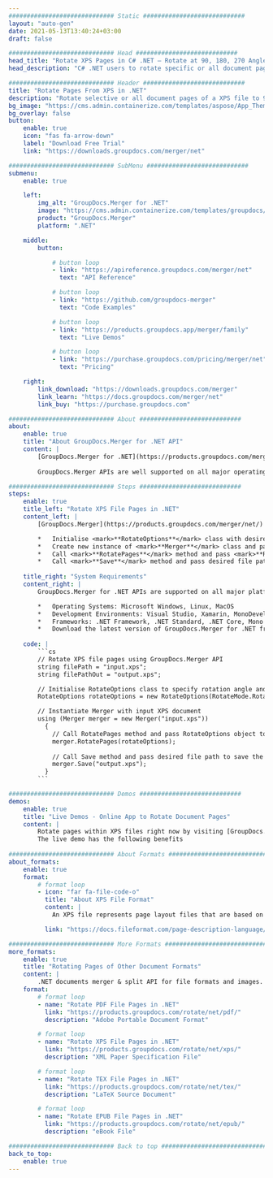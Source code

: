 ```yaml
---
############################# Static ############################
layout: "auto-gen"
date: 2021-05-13T13:40:24+03:00
draft: false

############################# Head ############################
head_title: "Rotate XPS Pages in C# .NET – Rotate at 90, 180, 270 Angle"
head_description: "C# .NET users to rotate specific or all document pages of a XPS file at 90, 180, 270 rotation angle using documents merger and split API."

############################# Header ############################
title: "Rotate Pages From XPS in .NET"
description: "Rotate selective or all document pages of a XPS file to 90, 180 or 270 rotation angle using documents merger & split API for .NET (C#, ASP.NET, VB.NET, .NET Core) applications."
bg_image: "https://cms.admin.containerize.com/templates/aspose/App_Themes/V3/images/bg/header1.png"
bg_overlay: false
button:
    enable: true
    icon: "fas fa-arrow-down"
    label: "Download Free Trial"
    link: "https://downloads.groupdocs.com/merger/net"

############################# SubMenu ############################
submenu:
    enable: true

    left:
        img_alt: "GroupDocs.Merger for .NET"
        image: "https://cms.admin.containerize.com/templates/groupdocs/images/product-logos/90x90-noborder/groupdocs-merger-net.png"
        product: "GroupDocs.Merger"
        platform: ".NET"

    middle:
        button:

            # button loop
            - link: "https://apireference.groupdocs.com/merger/net"
              text: "API Reference"

            # button loop
            - link: "https://github.com/groupdocs-merger"
              text: "Code Examples"

            # button loop
            - link: "https://products.groupdocs.app/merger/family"
              text: "Live Demos"

            # button loop
            - link: "https://purchase.groupdocs.com/pricing/merger/net"
              text: "Pricing"

    right:
        link_download: "https://downloads.groupdocs.com/merger"
        link_learn: "https://docs.groupdocs.com/merger/net"
        link_buy: "https://purchase.groupdocs.com"

############################# About ############################
about:
    enable: true
    title: "About GroupDocs.Merger for .NET API"
    content: |
        [GroupDocs.Merger for .NET](https://products.groupdocs.com/merger/net/) offers a simple solution to safely merge, split, move, remove, extract, swap & rotate between a wide range of document formats including PDF, Microsoft Office (Word, Excel, PowerPoint, OneNote), OpenDocument, HTML and many others within .NET applications. By adding just a few lines of the code, perform several document operations such as move, remove, rotate, swap, extract or change the orientation of pages within the documents. The documents merging API also supports previewing document pages as an image to analyse the document structure, formatting and content on the page.
        
        GroupDocs.Merger APIs are well supported on all major operating systems and platforms including .NET Framework, .NET Standard, .NET Core, Mono and Xamarin.

############################# Steps ############################
steps:
    enable: true
    title_left: "Rotate XPS File Pages in .NET"
    content_left: |
        [GroupDocs.Merger](https://products.groupdocs.com/merger/net/) makes it easy for .NET developers to rotate some specific or all pages within a XPS file at 90, 180 or 270 rotation angle by implementing a few easy steps.

        *   Initialise <mark>**RotateOptions**</mark> class with desired rotation angle and page numbers.
        *   Create new instance of <mark>**Merger**</mark> class and pass source document path as a constructor parameter.
        *   Call <mark>**RotatePages**</mark> method and pass <mark>**RotateOptions**</mark> object to it.
        *   Call <mark>**Save**</mark> method and pass desired file path to save resultant document.
        
    title_right: "System Requirements"
    content_right: |
        GroupDocs.Merger for .NET APIs are supported on all major platforms and operating systems. Before executing the code below, please make sure that you have the following prerequisites installled on your system.

        *   Operating Systems: Microsoft Windows, Linux, MacOS
        *   Development Environments: Visual Studio, Xamarin, MonoDevelop
        *   Frameworks: .NET Framework, .NET Standard, .NET Core, Mono
        *   Download the latest version of GroupDocs.Merger for .NET from [Nuget](https://www.nuget.org/packages/GroupDocs.Merger)
        
    code: |
        ```cs
        // Rotate XPS file pages using GroupDocs.Merger API
        string filePath = "input.xps";
        string filePathOut = "output.xps";

        // Initialise RotateOptions class to specify rotation angle and page numbers
        RotateOptions rotateOptions = new RotateOptions(RotateMode.Rotate180, new int[] { 2, 3, 6 });

        // Instantiate Merger with input XPS document
        using (Merger merger = new Merger("input.xps"))
          {
            // Call RotatePages method and pass RotateOptions object to it
            merger.RotatePages(rotateOptions);
            
            // Call Save method and pass desired file path to save the output document
            merger.Save("output.xps");
          }
        ```

############################# Demos ############################
demos:
    enable: true
    title: "Live Demos - Online App to Rotate Document Pages"
    content: |
        Rotate pages within XPS files right now by visiting [GroupDocs.Merger Live Demos](https://products.groupdocs.app/merger/family) website.  
        The live demo has the following benefits
        
############################# About Formats ############################
about_formats:
    enable: true
    format:
        # format loop
        - icon: "far fa-file-code-o"
          title: "About XPS File Format"
          content: |
            An XPS file represents page layout files that are based on XML Paper Specifications created by Microsoft. It was developed as a replacement of EMF file format and is similar to PDF file format, but uses XML in layout, appearance, and printing information of a document. It is, in fact, more justified to say that XPS is an attempt on PDF, but couldn’t get enough popularity as owned by PDF for many reasons. Microsoft provides XPS Document Writer by default from Windows 7 onwards for the creation of XPS files. XPS files can be generated by selecting the “Microsoft XPS Document Writer” as printer while printing the document. XPS viewers come integrated as part of Windows Vista, Windows 7, Windows 8, and Internet Explorer 6 or later. XPS files become read-only once they are generated. This adds to the user’s confidence in received documents sent as XPS for the authenticity of the document. An XPS document can contain one or more pages as converted from the original document.

          link: "https://docs.fileformat.com/page-description-language/xps/"

############################# More Formats ############################
more_formats:
    enable: true
    title: "Rotating Pages of Other Document Formats"
    content: |
        .NET documents merger & split API for file formats and images. Rotate pages of some of the popular file formats as stated below.
    format: 
        # format loop
        - name: "Rotate PDF File Pages in .NET"
          link: "https://products.groupdocs.com/rotate/net/pdf/"
          description: "Adobe Portable Document Format"

        # format loop
        - name: "Rotate XPS File Pages in .NET"
          link: "https://products.groupdocs.com/rotate/net/xps/"
          description: "XML Paper Specification File"

        # format loop
        - name: "Rotate TEX File Pages in .NET"
          link: "https://products.groupdocs.com/rotate/net/tex/"
          description: "LaTeX Source Document"

        # format loop
        - name: "Rotate EPUB File Pages in .NET"
          link: "https://products.groupdocs.com/rotate/net/epub/"
          description: "eBook File"

############################# Back to top ###############################
back_to_top:
    enable: true
---
```

